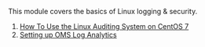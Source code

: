 This module covers the basics of Linux logging & security.

1. [How To Use the Linux Auditing System on CentOS 7](./how-to-use-the-linux-auditing-system-on-centos-7.md)
2. [Setting up OMS Log Analytics](setting-up-log-analytics.md)
